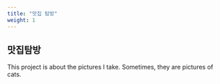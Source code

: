 ```yaml
---
title: "맛집 탐방"
weight: 1
---
```


## 맛집탐방

This project is about the pictures I take. Sometimes, they are pictures of cats.
